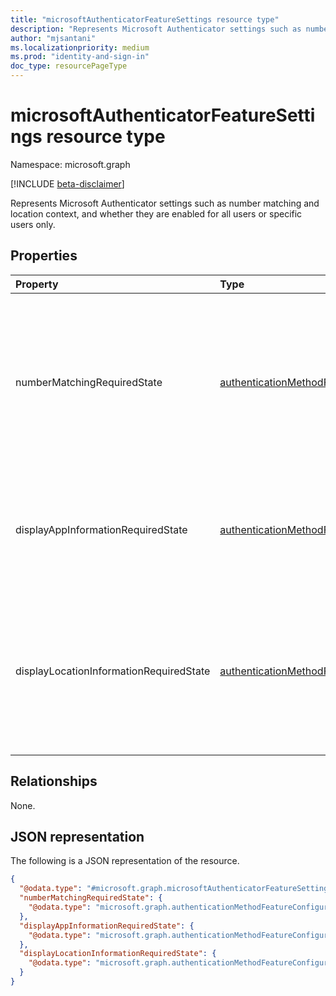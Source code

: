 ```yaml
---
title: "microsoftAuthenticatorFeatureSettings resource type"
description: "Represents Microsoft Authenticator settings such as number matching and location context, and whether they are enabled for all users or specific users only."
author: "mjsantani"
ms.localizationpriority: medium
ms.prod: "identity-and-sign-in"
doc_type: resourcePageType
---
```


# microsoftAuthenticatorFeatureSettings resource type

Namespace: microsoft.graph

[!INCLUDE [beta-disclaimer](../../includes/beta-disclaimer.md)]

Represents Microsoft Authenticator settings such as number matching and location context, and whether they are enabled for all users or specific users only.

## Properties
|Property|Type|Description|
|:---|:---|:---|
|numberMatchingRequiredState|[authenticationMethodFeatureConfiguration](../resources/authenticationmethodfeatureconfiguration.md)|Specifies whether the number entered into the client app must match the number presented on the Authenticator app. Value is ignored for phone sign-in notifications.|
|displayAppInformationRequiredState|[authenticationMethodFeatureConfiguration](../resources/authenticationmethodfeatureconfiguration.md)|Determines whether the user's Authenticator app will show them the client app they are signing into.|
|displayLocationInformationRequiredState|[authenticationMethodFeatureConfiguration](../resources/authenticationmethodfeatureconfiguration.md)|Determines whether the user's Authenticator app will show them the geographic location of where the authentication request originated from.|

## Relationships
None.

## JSON representation
The following is a JSON representation of the resource.
<!-- {
  "blockType": "resource",
  "@odata.type": "microsoft.graph.microsoftAuthenticatorFeatureSettings"
}
-->
``` json
{
  "@odata.type": "#microsoft.graph.microsoftAuthenticatorFeatureSettings",
  "numberMatchingRequiredState": {
    "@odata.type": "microsoft.graph.authenticationMethodFeatureConfiguration"
  },
  "displayAppInformationRequiredState": {
    "@odata.type": "microsoft.graph.authenticationMethodFeatureConfiguration"
  },
  "displayLocationInformationRequiredState": {
    "@odata.type": "microsoft.graph.authenticationMethodFeatureConfiguration"
  }
}
```

